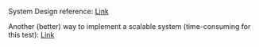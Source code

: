 System Design reference: [Link](https://dev.to/karanpratapsingh/system-design-url-shortener-10i5)

Another (better) way to implement a scalable system (time-consuming for this test): [Link](https://www.enjoyalgorithms.com/blog/design-a-url-shortening-service-like-tiny-url)